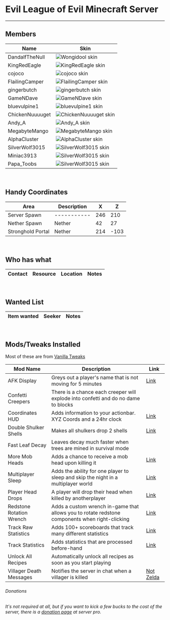 # Evil League of Evil Minecraft Server

---

## Members

| Name            | Skin                                                                         |
| --------------- | ---------------------------------------------------------------------------- |
| DandalfTheNull  | ![Wongidool skin](https://www.mc-heads.net/head/dandalfthenull/68)           |
| KingRedEagle    | ![KingRedEagle skin](https://www.mc-heads.net/head/KingRedEagle/68)             |
| cojoco          | ![cojoco skin](https://www.mc-heads.net/head/cojoco/68)                         |
| FlailingCamper  | ![FlailingCamper skin](https://www.mc-heads.net/head/FlailingCamper/68)         |
| gingerbutch     | ![gingerbutch skin](https://www.mc-heads.net/head/gingerbutch/68)               |
| GameNDave       | ![GameNDave skin](https://www.mc-heads.net/head/GameNDave/68)                   |
| bluevulpine1    | ![bluevulpine1 skin](https://www.mc-heads.net/head/bluevulpine1/68)             |
| ChickenNuuuuget | ![ChickenNuuuuget skin](https://www.mc-heads.net/head/ChickenNuuuuget/68)       |
| Andy_A          | ![Andy_A skin](https://www.mc-heads.net/head/Andy_A/68)                         |
| MegabyteMango   | ![MegabyteMango skin](https://www.mc-heads.net/head/MegabyteMango/68)           |
| AlphaCluster    | ![AlphaCluster skin](https://www.mc-heads.net/head/AlphaCluster/68)             |
| SilverWolf3015  | ![SilverWolf3015 skin](https://www.mc-heads.net/head/SilverWolf3015/68)         |
| Miniac3913  | ![SilverWolf3015 skin](https://www.mc-heads.net/head/Miniac3913/68)         |
| Papa_Toobs  | ![SilverWolf3015 skin](https://www.mc-heads.net/head/Papa_Toobs/68)         |

&nbsp;

## Handy Coordinates

| Area | Description | X   | Z   |
| ---- | ----------- | --- | --- |
| Server Spawn | ----------- | 246 | 210 |
| Nether Spawn | Nether | 42 | 27 |
| Stronghold Portal | Nether | 214 | -103 |

&nbsp;

## Who has what

| Contact | Resource | Location | Notes |
| ------- | -------- | -------- | ----- |

&nbsp;

## Wanted List

| Item wanted | Seeker | Notes |
| ----------- | ------ | ----- |

&nbsp;

## Mods/Tweaks Installed

Most of these are from [Vanilla Tweaks](https://vanillatweaks.net/)

| Mod Name                 | Description                                                                                    | Link                                                                       |
| ------------------------ | ---------------------------------------------------------------------------------------------- | -------------------------------------------------------------------------- |
| AFK Display              | Greys out a player's name that is not moving for 5 minutes                                     | [Link](https://www.youtube.com/watch?v=lfcwKXhjC9Y&feature=youtu.be&t=217) |
| Confetti Creepers        | There is a chance each creeper will explode into confetti and do no dame to blocks             |                                                                            |
| Coordinates HUD          | Adds information to your actionbar. XYZ Coords and a 24hr clock                                | [Link](https://www.youtube.com/watch?v=LSJNVuKMVrY)                        |
| Double Shulker Shells    | Makes all shulkers drop 2 shells                                                               | [Link](https://www.youtube.com/watch?v=lfcwKXhjC9Y&feature=youtu.be&t=319) |
| Fast Leaf Decay          | Leaves decay much faster when trees are mined in survival mode                                 |                                                                            |
| More Mob Heads           | Adds a chance to receive a mob head upon killing it                                            | [Link](https://www.youtube.com/watch?v=C04fwclOdQo)                        |
| Multiplayer Sleep        | Adds the ability for one player to sleep and skip the night in a multiplayer world             | [Link](https://www.youtube.com/watch?v=lfcwKXhjC9Y&feature=youtu.be&t=437) |
| Player Head Drops        | A player will drop their head when killed by anotherplayer                                     | [Link](https://www.youtube.com/watch?v=Usb1mEIK_wQ)                        |
| Redstone Rotation Wrench | Adds a custom wrench in-game that allows you to rotate redstone components when right-clicking | [Link](https://www.youtube.com/watch?v=AFu4n_Ql1_o&t=70s)                  |
| Track Raw Statistics     | Adds 100+ scoreboards that track many different statistics                                     | [Link](https://www.youtube.com/watch?v=yq2W2F-k18E)                        |
| Track Statistics         | Adds statistics that are processed before-hand                                                 | [Link](https://www.youtube.com/watch?v=yq2W2F-k18E)                        |
| Unlock All Recipes       | Automatically unlock all recipes as soon as you start playing                                  |                                                                            |
| Villager Death Messages  | Notifies the server in chat when a villager is killed                                          | [Not Zelda](https://www.youtube.com/watch?v=Rm14Uvy0YpY)                   |

###### Donations

###### It's not required at all, but if you want to kick a few bucks to the cost of the server, there is a [donation page](https://server.pro/server/18605419) at server pro.
